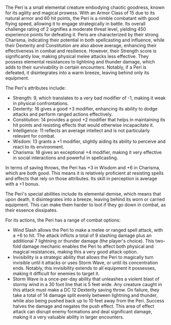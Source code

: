 The Peri is a small elemental creature embodying chaotic goodness, known for its agility and magical prowess. With an Armor Class of 15 due to its natural armor and 60 hit points, the Peri is a nimble combatant with good flying speed, allowing it to engage strategically in battle. Its overall challenge rating of 2 signifies a moderate threat level, yielding 450 experience points for defeating it. Peris are characterized by their strong Charisma, indicating their potential in both spellcasting and influence, while their Dexterity and Constitution are also above average, enhancing their effectiveness in combat and resilience. However, their Strength score is significantly low, making physical melee attacks less effective. They possess elemental resistances to lightning and thunder damage, which adds to their survivability in certain encounters. Notably, if a Peri is defeated, it disintegrates into a warm breeze, leaving behind only its equipment.

The Peri's attributes include:
- Strength: 9, which translates to a very bad modifier of -1, making it weak in physical confrontations.
- Dexterity: 16 gives a good +3 modifier, enhancing its ability to dodge attacks and perform ranged actions effectively.
- Constitution: 14 provides a good +2 modifier that helps in maintaining its hit points and resisting effects that would otherwise incapacitate it.
- Intelligence: 11 reflects an average intellect and is not particularly relevant for combat.
- Wisdom: 13 grants a +1 modifier, slightly aiding its ability to perceive and react to its environment.
- Charisma: 18 gives an exceptional +4 modifier, making it very effective in social interactions and powerful in spellcasting.

In terms of saving throws, the Peri has +3 in Wisdom and +6 in Charisma, which are both good. This means it is relatively proficient at resisting spells and effects that rely on those attributes. Its skill in perception is average with a +1 bonus.

The Peri's special abilities include its elemental demise, which means that upon death, it disintegrates into a breeze, leaving behind its worn or carried equipment. This can make them harder to loot if they go down in combat, as their essence dissipates.

For its actions, the Peri has a range of combat options:
- Wind Slash allows the Peri to make a melee or ranged spell attack, with a +6 to hit. The attack inflicts a total of 9 slashing damage plus an additional 7 lightning or thunder damage (the player's choice). This two-fold damage mechanic enables the Peri to affect both physical and magical resistances, making this a very good attack option.
- Invisibility is a strategic ability that allows the Peri to magically turn invisible until it attacks or uses Storm Wave, or until its concentration ends. Notably, this invisibility extends to all equipment it possesses, making it difficult for enemies to target it.
- Storm Wave is a once-per-day ability that unleashes a violent blast of stormy wind in a 30 foot line that is 5 feet wide. Any creature caught in this attack must make a DC 12 Dexterity saving throw. On failure, they take a total of 14 damage split evenly between lightning and thunder, while also being pushed back up to 10 feet away from the Peri. Success halves the damage and negates the push effect. This area of effect attack can disrupt enemy formations and deal significant damage, making it a very valuable ability in larger encounters.